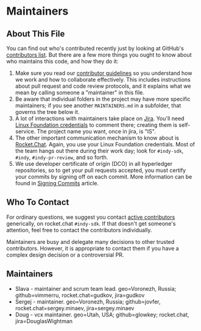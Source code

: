 # Maintainers

## About This File

You can find out who's contributed recently just by looking at GitHub's
[contributors list](../../graphs/contributors). But there are a few more
things you ought to know about who maintains this code, and how they do it:

1. Make sure you read our [contributor guidelines](http://bit.ly/2ugd0bq)
   so you understand how we work and how to collaborate effectively.
   This includes instructions about pull request and code review protocols,
   and it explains what we mean by calling someone a "maintainer" in this
   file.
2. Be aware that individual folders in the project may have more
   specific maintainers; if you see another `MAINTAINERS.md` in a subfolder,
   that governs the tree below it.
3. A lot of interactions with maintainers take place on [Jira](https://jira.hyperledger.org/projects/IS).
   You'll need [Linux Foundation credentials](https://identity.linuxfoundation.org) to
   comment there; creating them is self-service. The project name you want, once in
   jira, is "IS".
4. The other important communication mechanism to know about is [Rocket.Chat](https://chat.hyperledger.org).
   Again, you use your Linux Foundation credentials. Most of the team hangs out
   there during their work day; look for `#indy-sdk`, `#indy`, `#indy-pr-review`,
   and so forth.
5. We use developer certificate of origin (DCO) in all hyperledger repositories,
  so to get your pull requests accepted, you must certify your commits by signing off on each commit.
  More information can be found in [Signing Commits](doc/signing-commits.md) article.

## Who To Contact

For ordinary questions, we suggest you contact [active contributors](../../graphs/contributors)
generically, on rocket.chat `#indy-sdk`. If that doesn't get someone's attention,
feel free to contact the contributors individually.

Maintainers are busy and delegate many decisions to other trusted
contributors. However, it is appropriate to contact them if you have a
complex design decision or a controversial PR.

## Maintainers

* Slava - maintainer and scrum team lead. geo=Voronezh, Russia; github=vimmerru, rocket.chat=gudkov, jira=gudkov
* Sergej - maintainer. geo=Voronezh, Russia; github=jovfer, rocket.chat=sergey.minaev, jira=sergey.minaev
* Doug - vcx maintainer. geo=Utah, USA; github=glowkey; rocket.chat, jira=DouglasWightman
